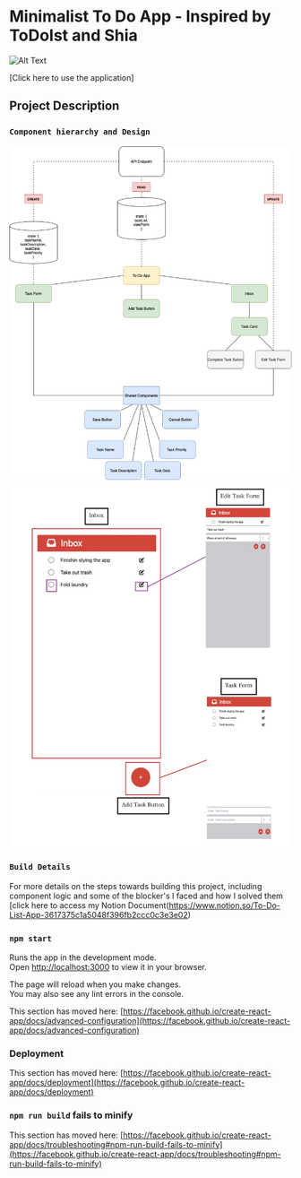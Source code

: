 # Minimalist To Do App - Inspired by ToDoIst and Shia 

![Alt Text](https://media.giphy.com/media/GcSqyYa2aF8dy/giphy.gif)

[Click here to use the application]

## Project Description



### `Component hierarchy and Design`

<img src="images/to-do-list-architecture.png"> 
<img src="images/JustDoIt-2.jpg">

### `Build Details`
For more details on the steps towards building this project, including component logic and some of the blocker's I faced and how I solved them [click here to access my Notion Document(https://www.notion.so/To-Do-List-App-3617375c1a5048f396fb2ccc0c3e3e02)

### `npm start`

Runs the app in the development mode.\
Open [http://localhost:3000](http://localhost:3000) to view it in your browser.

The page will reload when you make changes.\
You may also see any lint errors in the console.

This section has moved here: [https://facebook.github.io/create-react-app/docs/advanced-configuration](https://facebook.github.io/create-react-app/docs/advanced-configuration)

### Deployment

This section has moved here: [https://facebook.github.io/create-react-app/docs/deployment](https://facebook.github.io/create-react-app/docs/deployment)

### `npm run build` fails to minify

This section has moved here: [https://facebook.github.io/create-react-app/docs/troubleshooting#npm-run-build-fails-to-minify](https://facebook.github.io/create-react-app/docs/troubleshooting#npm-run-build-fails-to-minify)
